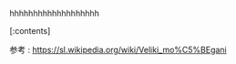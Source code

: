 

hhhhhhhhhhhhhhhhhhh
    
[:contents]

参考 : https://sl.wikipedia.org/wiki/Veliki_mo%C5%BEgani



    